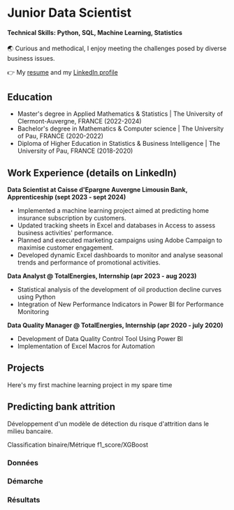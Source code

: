 # Junior Data Scientist 

#### Technical Skills: Python, SQL, Machine Learning, Statistics

🌏 Curious and methodical, I enjoy meeting the challenges posed by diverse business issues.

👉 My [resume]() and my [LinkedIn profile](https://www.linkedin.com/in/théojean/)

## Education
- Master's degree in Applied Mathematics & Statistics | The University of Clermont-Auvergne, FRANCE (2022-2024)								       		
- Bachelor's degree in Mathematics & Computer science	| The University of Pau, FRANCE (2020-2022)	 			        		
- Diploma of Higher Education in Statistics & Business Intelligence | The University of Pau, FRANCE (2018-2020)

## Work Experience (details on LinkedIn)
**Data Scientist at Caisse d'Epargne Auvergne Limousin Bank, Apprenticeship (sept 2023 - sept 2024)**
- Implemented a machine learning project aimed at predicting home insurance subscription by customers.
- Updated tracking sheets in Excel and databases in Access to assess business activities' performance.
- Planned and executed marketing campaigns using Adobe Campaign to maximise customer engagement.
- Developed dynamic Excel dashboards to monitor and analyse seasonal trends and performance of promotional activities.

**Data Analyst @ TotalEnergies, Internship (apr 2023 - aug 2023)**
- Statistical analysis of the development of oil production decline curves using Python
- Integration of New Performance Indicators in Power BI for Performance Monitoring

**Data Quality Manager @ TotalEnergies, Internship (apr 2020 - july 2020)**
- Development of Data Quality Control Tool Using Power BI
- Implementation of Excel Macros for Automation

## Projects
Here's my first machine learning project in my spare time
## Predicting bank attrition

Développement d'un modèle de détection du risque d'attrition dans le milieu bancaire.

Classification binaire/Métrique f1_score/XGBoost

### Données 

### Démarche

### Résultats 

